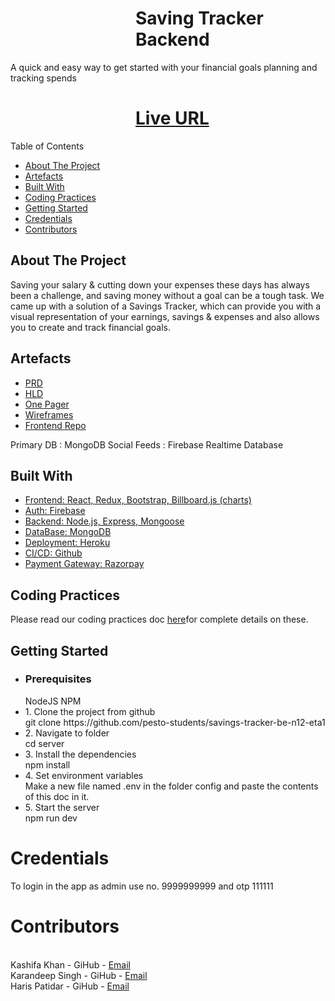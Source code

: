 <h1 style="margin-left:200px">Saving Tracker Backend</h1>
<p>A quick and easy way to get started with your  
financial goals planning and tracking spends
</p>
                                        <h1 style="margin-left:200px"><a href="https://savings-tracker-111.netlify.app"  target="_blank">Live URL</a></h1>
Table of Contents
<ul>
    <li>
        <a href="https://github.com/pesto-students/savings-tracker-be-n12-eta1/#about-the-project" target="_blank">About The Project</a>
    </li>
    <li>
        <a href="https://github.com/pesto-students/savings-tracker-be-n12-eta1/#artefacts" target="_blank"> Artefacts</a>
    </li>
    <li>
        <a href="https://github.com/pesto-students/savings-tracker-be-n12-eta1/#build-with" target="_blank">Built With</a>
    </li>
    <li>
        <a href="https://github.com/pesto-students/savings-tracker-be-n12-eta1/#coding-practices" target="_blank">Coding Practices</a>
    </li>
    <li>
    <a href="https://github.com/pesto-students/savings-tracker-be-n12-eta1/#getting-started" target="_blank">Getting Started</a>
    </li>
    <li>
        <a href="https://github.com/pesto-students/savings-tracker-be-n12-eta1/#credentials" target="_blank">Credentials</a>
    </li>
    <li>
    <a href="https://github.com/pesto-students/savings-tracker-be-n12-eta1/#contributors" target="_blank"> Contributors</a>
    </li>
</ul>
  

<div id="about-the-project">
  <h2>About The Project</h2>
   <p>
    Saving your salary & cutting down your expenses these days has always been a challenge, and saving money without a goal can be a tough task. We came up with a solution of a Savings Tracker, which can provide you with a visual representation of your earnings, savings & expenses and also allows you to create and track financial goals.
    </p>
</div>
<div id="artefacts">
    <h2>Artefacts</h2>
    <ul>
        <li>
            <a href="https://docs.google.com/document/d/1kcUljeiSFEqc--C1CuM0VOyiomV3PO5D/edit" target="_blank">
                PRD
            </a>
        </li>
        <li>
            <a href="https://drive.google.com/file/d/1xkCJqBz0HjVAuAmiUFomkpqYPJ9FpBvT/view?usp=sharing" target="_blank">
                HLD
            </a>
        </li>
        <li>
            <a href="https://drive.google.com/file/d/1S2SYg-KsHpn8S3nchyWbR_9Gj7W0Ptn9/view?usp=sharing" target="_blank">
                One Pager
            </a>
        </li>
        <li>
            <a href="https://www.figma.com/proto/9QYFjHDxCVZGkmAPw13bkv/Savings-Tracker-n12-eta-1?node-id=2%3A3&scaling=contain&page-id=0%3A1&starting-point-node-id=2%3A3&show-proto-sidebar=1" target="_blank">
                Wireframes
            </a>
        </li>
        <li>
            <a href="https://github.com/pesto-students/savings-tracker-fe-n12-eta1" target="_blank">
                Frontend Repo
            </a>
        </li>
    </ul>
</div>

Primary DB : MongoDB
Social Feeds : Firebase Realtime Database
<div id="build-with">
    <h2>Built With</h2>
    <a href="https://drive.google.com/file/d/1saRysCjbpSXjq8Ezriu0MoQHzU_LytLv/view?usp=sharing" target="_blank">
        <ul>
            <li>Frontend: 
            React, Redux, Bootstrap, Billboard.js (charts)
            </li>
            <li>
            Auth:
            Firebase
            </li>
            <li>
            Backend:
            Node.js, Express, Mongoose
            </li>
            <li>
            DataBase:
            MongoDB
            </li>
            <li>
            Deployment:
            Heroku
            </li>
            <li>
            CI/CD:
            Github
            </li>
            <li>
            Payment Gateway:
            Razorpay
            </li>
        </ul>
    </a>
</div>
<div id="coding-practices">
    <h2>Coding Practices</h2>
    Please read our coding practices doc <a target="_blank" href="https://docs.google.com/document/d/1RTXOvp3KA_BeCMXf6Uzj5zT9ulwvnU07a1Iy-4eMApo/edit?usp=sharing">here</a>for complete details on these.
</div>
<div id="getting-started">
<h2>Getting Started</h2>
    <ul>
        <li>
            <h3>Prerequisites</h3>               
                NodeJS NPM
        </li>
        <li>
        1. Clone the project from github<br>
    git clone https://github.com/pesto-students/savings-tracker-be-n12-eta1
        </li>
        <li>
        2. Navigate to folder<br>
    cd server
        </li>     
        <li>
        3. Install the dependencies<br>
    npm install
        </li>
        <li>
        4. Set environment variables<br>
    Make a new file named .env in the folder config and paste the contents of this doc in it.
        </li>
        <li>
            5. Start the server<br>
    npm run dev
        </li>
    </ul>
</div>
<div id="credentials">
    <h1>Credentials</h1>
    <p>To login in the app as admin use no. 9999999999 and otp 111111</p>
</div>


<div id="contributors">
    <h1>Contributors</h1>
    <br>
    Kashifa Khan - GiHub - <a href="mailto:khankashifa.1996@gmail.com" >Email<a>
    <br>
    Karandeep Singh - GiHub - <a href="mailto:karannnnn@yahoo.com" >Email</a>
    <br>
    Haris Patidar - GiHub - <a href="mailto:patidarharish08@gmail.com" >Email</a>
</div>

